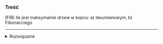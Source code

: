 ### Treść
(FIB)
Ile jest maksymalnie drzew w kopcu: 
a) dwumianowym, 
b) Fibonacciego

------
<details><summary>Rozwiązanie</summary>
<p>


